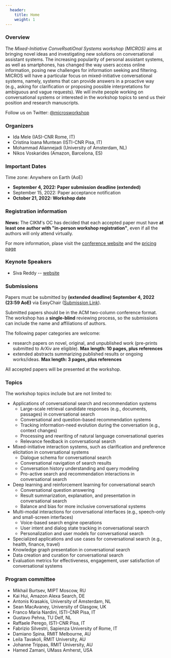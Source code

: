```yaml
---
  header:
    title: Home
    weight: 1
---
```


<!--html_preserve-->

<!-- Global site tag (gtag.js) - Google Analytics -->
  <script async src="https://www.googletagmanager.com/gtag/js?id=G-1Q1WPCTYTY"></script>
  <script>
    window.dataLayer = window.dataLayer || [];
    function gtag(){dataLayer.push(arguments);}
    gtag('js', new Date());

    gtag('config', 'G-1Q1WPCTYTY');
  </script>

<!--/html_preserve-->


<!-- <IMG SRC="MICROS_logo.jpg" ALIGN="right" width="300"/> -->

### Overview

The _Mixed-Initiative ConveRsatiOnal Systems workshop (MICROS)_ aims at bringing novel ideas and investigating new solutions on conversational assistant systems. The increasing popularity of personal assistant systems, as well as smartphones, has changed the way users access online information, posing new challenges for information seeking and filtering. MICROS will have a particular focus on mixed-initiative conversational systems, namely, systems that can provide answers in a proactive way (e.g., asking for clarification or proposing possible interpretations for ambiguous and vague requests). We will invite people working on conversational systems or interested in the workshop topics to send us their position and research manuscripts.

<!--The increasing popularity of personal assistant systems and smartphones has drawn attention to conversational systems. Thanks to the recent advances in automatic speech recognition and voice generation, conversational systems are largely employed in smart-home devices (e.g., Google Home, Amazon Alexa) as well as wearable devices (e.g., Apple Siri, Microsoft Cortana, Google Assistant). 

The 2nd Edition of the Workshop on _Mixed-Initiative ConveRsatiOnal Systems_ (MICROS@CIKM2022) aims at investigating and collecting novel ideas and contributions in the field of conversational systems. These systems provide a conversational interface for different tasks ranging from seeking information to performing e-commerce transactions. 

MICROS aims to bring together researchers from academia and industry to discuss the challenges and future of conversational systems. The workshop will have a particular focus on mixed-initiative conversational systems. These proactive systems do not simply provide answers but also propose possible interpretations for ambiguous and vague requests, improving the user's information-seeking experience.

We invite people working on conversational search as well as interactive recommendation to send us their position and research papers. Novel approaches for conversational information seeking that are based on natural language processing and artificial intelligence are also welcome. We encourage submissions on  approaches for conversational search, recommendation, evaluation techniques, data creation and curation, as well as domain-specific applications for conversational systems. The workshop will prioritize innovative and impactful contributions, all the accepted papers will be presented as contribution talks and will have the opportunity to be published in the CEUR proceedings. 
The workshop will also have keynote talks by experienced researchers and a panel discussion to share insights about conversational systems.  -->

Follow us on Twitter: [@microsworkshop](https://twitter.com/microsworkshop)

### Organizers

- Ida Mele (IASI-CNR Rome, IT)
- Cristina Ioana Muntean (ISTI-CNR Pisa, IT)
- Mohammad Aliannejadi (University of Amsterdam, NL)
- Nikos Voskarides (Amazon, Barcelona, ES) 

### Important Dates

Time zone: Anywhere on Earth (AoE)

- <b>September 4, 2022: Paper submission deadline (extended) </b>
- September 15, 2022: Paper acceptance notification
- <b>October 21, 2022: Workshop date</b>

### Registration information

**News:** The CIKM's OC has decided that each accepted paper must have **at least one author with "in-person workshop registration"**, even if all the authors will only attend virtually. 

For more information, plase visit the [conference website](https://www.cikm2022.org/) and the [pricing page](https://www.cikm2022.org/pricing)

<!--
### Accepted Papers
- Authors. _"Title"_  -- [download PDF](link) --

**The final version of accepted papers will be available on this website before the workshop.**

The publication in the CEUR workshop proceedings is optional. 
--> 

### Keynote Speakers

- Siva Reddy -- [website](https://sivareddy.in)

<!--
  Talk title: _"..."_     
  Talk slides available [here](...)
--> 

<!--
### Schedule

The MICROS program is available [here](pubs/MICROS_Workshop_Program.pdf)
--> 

### Submissions

Papers must be submitted by **(extended deadline) September 4, 2022 (23:59 AoE)** via EasyChair ([Submission Link](https://easychair.org/conferences/?conf=micros2022)).

Submitted papers should be in the ACM two-column conference format. The workshop has a **single-blind** reviewing process, so the submissions can include the name and affiliations of authors.
 

The following paper categories are welcome:
- research papers on novel, original, and unpublished work (pre-prints submitted to ArXiv are eligible). **Max length: 10 pages, plus references**
- extended abstracts summarizing published results or ongoing works/ideas. **Max length: 3 pages, plus references**

All accepted papers will be presented at the workshop. 

### Topics
The workshop topics include but are not limited to:

- Applications of conversational search and recommendation systems
    - Large-scale retrieval candidate responses (e.g., documents, passages) in conversational search
    - Conversational and question-based recommendation systems
    - Tracking information-need evolution during the conversation (e.g., context changes)
    - Processing and rewriting of natural language conversational queries
    - Relevance feedback in conversational search
- Mixed-initiative interaction systems, such as clarification and preference elicitation in conversational systems
     - Dialogue schema for conversational search
    - Conversational navigation of search results
    - Conversation history understanding and query modeling
    - Pro-active search and recommendation interactions in conversational search
- Deep learning and reinforcement learning for conversational search
    - Conversational question answering
    - Result summarization, explanation, and presentation in conversational search
    - Balance and bias for more inclusive conversational systems
- Multi-modal interactions for conversational interfaces (e.g., speech-only and small-screen interfaces)
    - Voice-based search engine operations
    - User intent and dialog state tracking in conversational search
    - Personalization and user models for conversational search
- Specialized applications and use  cases for conversational search (e.g., health, finance, travel)
- Knowledge graph presentation in conversational search
- Data creation and curation for conversational search
- Evaluation metrics for effectiveness, engagement, user satisfaction of conversational systems

### Program committee

- Mikhail Burtsev, MIPT Moscow, RU
- Kai Hui, Amazon Alexa Search, DE
- Antonis Krasakis, University of Amsterdam, NL
- Sean MacAvaney, University of Glasgow, UK
- Franco Maria Nardini, ISTI-CNR Pisa, IT
- Gustavo	Pehna, TU Delf, NL
- Raffaele Perego, ISTI-CNR Pisa, IT
- Fabrizio Silvestri, Sapienza University of Rome, IT
- Damiano Spina, RMIT Melbourne, AU
- Leila	Tavakoli, RMIT University, AU
- Johanne Trippas, RMIT University, AU
- Hamed Zamani, UMass Amherst, USA

